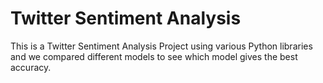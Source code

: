# Twitter Sentiment Analysis

This is a Twitter Sentiment Analysis Project using various Python libraries and we compared different models to see which model gives the best accuracy.
